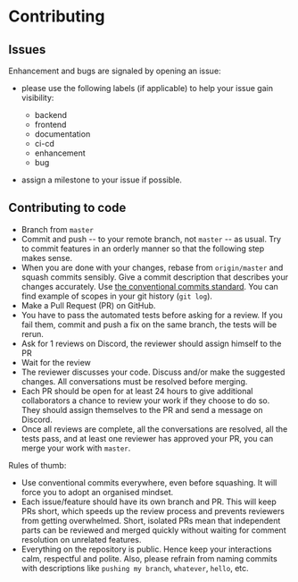 # Contributing

## Issues

Enhancement and bugs are signaled by opening an issue:
- please use the following labels (if applicable) to help your issue gain visibility:
	* backend
	* frontend
	* documentation
	* ci-cd
	* enhancement
	* bug

- assign a milestone to your issue if possible.

## Contributing to code

- Branch from `master`
- Commit and push -- to your remote branch, not `master` -- as usual. Try to commit features in an orderly manner so that the following step makes sense.
- When you are done with your changes, rebase from `origin/master` and squash commits sensibly. Give a commit description that describes your changes accurately. Use [the conventional commits standard](https://www.conventionalcommits.org/en/v1.0.0/). You can find example of scopes in your git history (`git log`).
- Make a Pull Request (PR) on GitHub.
- You have to pass the automated tests before asking for a review. If you fail them, commit and push a fix on the same branch, the tests will be rerun.
- Ask for 1 reviews on Discord, the reviewer should assign himself to the PR
- Wait for the review
- The reviewer discusses your code. Discuss and/or make the suggested changes. All conversations must be resolved before merging.
- Each PR should be open for at least 24 hours to give additional collaborators a chance to review your work if they choose to do so. They should assign themselves to the PR and send a message on Discord.
- Once all reviews are complete, all the conversations are resolved, all the tests pass, and at least one reviewer has approved your PR, you can merge your work with `master`.

Rules of thumb:
- Use conventional commits everywhere, even before squashing. It will force you to adopt an organised mindset.
- Each issue/feature should have its own branch and PR. This will keep PRs short, which speeds up the review process and prevents reviewers from getting overwhelmed. Short, isolated PRs mean that independent parts can be reviewed and merged quickly without waiting for comment resolution on unrelated features.
- Everything on the repository is public. Hence keep your interactions calm, respectful and polite. Also, please refrain from naming commits with descriptions like `pushing my branch`, `whatever`, `hello`, etc.


